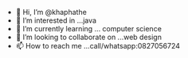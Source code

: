 - 👋 Hi, I’m @khaphathe
- 👀 I’m interested in ...java
- 🌱 I’m currently learning ... computer science
- 💞️ I’m looking to collaborate on ...web design
- 📫 How to reach me ...call/whatsapp:0827056724

<!---
khaphathe/khaphathe is a ✨ special ✨ repository because its `README.md` (this file) appears on your GitHub profile.
You can click the Preview link to take a look at your changes.
--->

